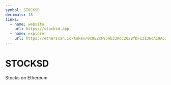 ```yaml
---
symbol: STOCKSD
decimals: 18
links:
  - name: website
    url: https://stocksd.app
  - name: explorer
    url: https://etherscan.io/token/0x9E2cF95Ab33AdC202BfDF13136cA19A5226aE5Ba
---
```


# STOCKSD

Stocks on Ethereum
